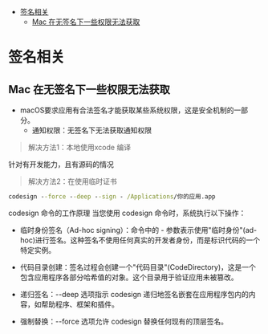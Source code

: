 <!-- @import "[TOC]" {cmd="toc" depthFrom=1 depthTo=6 orderedList=false} -->

<!-- code_chunk_output -->

- [签名相关](#签名相关)
  - [Mac 在无签名下一些权限无法获取](#mac-在无签名下一些权限无法获取)

<!-- /code_chunk_output -->

# 签名相关

## Mac 在无签名下一些权限无法获取

- macOS要求应用有合法签名才能获取某些系统权限，这是安全机制的一部分。
  - 通知权限：无签名下无法获取通知权限

> 解决方法1：本地使用xcode 编译


针对有开发能力，且有源码的情况

> 解决方法2：在使用临时证书

```cmd
codesign --force --deep --sign - /Applications/你的应用.app
```

codesign 命令的工作原理
当您使用 codesign  命令时，系统执行以下操作：

- 临时身份签名（Ad-hoc signing）：命令中的 - 参数表示使用"临时身份"(ad-hoc)进行签名。这种签名不使用任何真实的开发者身份，而是标识代码的一个特定实例。

- 代码目录创建：签名过程会创建一个"代码目录"(CodeDirectory)，这是一个包含应用程序各部分哈希值的对象。这个目录用于验证应用未被篡改。

- 递归签名：--deep 选项指示 codesign 递归地签名嵌套在应用程序包内的内容，如帮助程序、框架和插件。

- 强制替换：--force 选项允许 codesign 替换任何现有的顶层签名。
